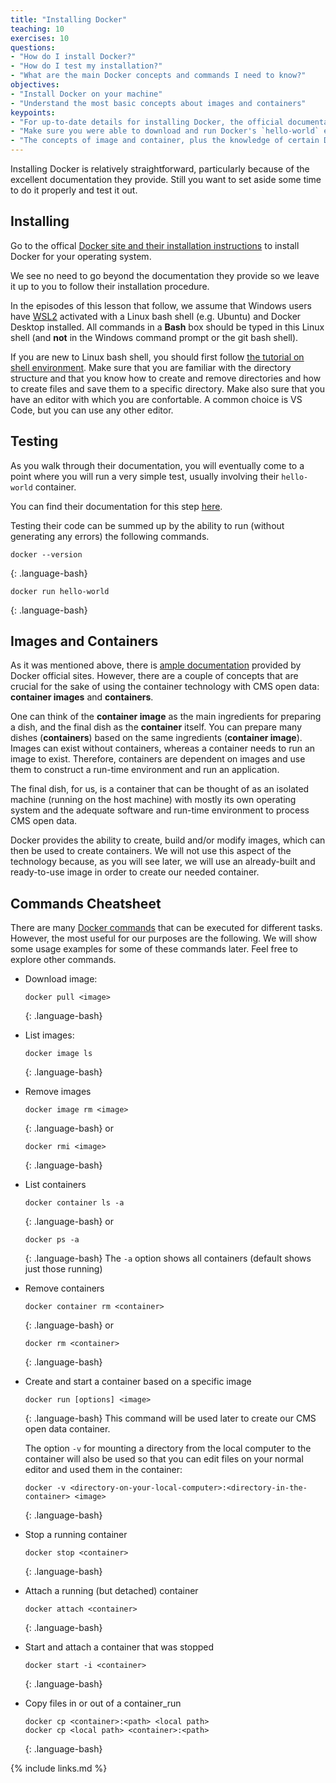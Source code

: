 ```yaml
---
title: "Installing Docker"
teaching: 10
exercises: 10
questions:
- "How do I install Docker?"
- "How do I test my installation?"
- "What are the main Docker concepts and commands I need to know?"
objectives:
- "Install Docker on your machine"
- "Understand the most basic concepts about images and containers"
keypoints:
- "For up-to-date details for installing Docker, the official documentation is the best bet."
- "Make sure you were able to download and run Docker's `hello-world` example."
- "The concepts of image and container, plus the knowledge of certain Dockers commands, is all that is needed to start using CMS open data"
---
```


Installing Docker is relatively straightforward, particularly because of the excellent
documentation they provide. Still you want to set aside some time to do it properly and
test it out.

## Installing

Go to the offical [Docker site and their installation instructions](https://docs.docker.com/get-docker/)
to install Docker for your operating system.

We see no need to go beyond the documentation they provide so we leave it up to you to follow
their installation procedure.

In the episodes of this lesson that follow, we assume that Windows users have [WSL2](https://docs.microsoft.com/en-us/windows/wsl/install-win10) activated with a Linux bash shell (e.g. Ubuntu) and Docker Desktop installed. All commands in a **Bash** box should be typed in this Linux shell (and **not** in the Windows command prompt or the git bash shell).

If you are new to Linux bash shell, you should first follow [the tutorial on shell environment](https://swcarpentry.github.io/shell-novice/). Make sure that you are familiar with the directory structure and that you know how to create and remove directories and how to create files and save them to a specific directory. Make also sure that you have an editor with which you are confortable. A common choice is VS Code, but you can use any other editor.

## Testing

As you walk through their documentation, you will eventually come to a point where you will
run a very simple test, usually involving their `hello-world` container.

You can find their documentation for this step [here](https://docs.docker.com/get-started/).

Testing their code can be summed up by the ability to run (without generating any errors) the following
commands.

~~~
docker --version
~~~
{: .language-bash}

~~~
docker run hello-world
~~~
{: .language-bash}

## Images and Containers

As it was mentioned above, there is [ample documentation](https://docs.docker.com/) provided by Docker official sites.  However, there are a couple of concepts that are crucial for the sake of using the container technology with CMS open data: **container images** and **containers**.

One can think of the **container image** as the main ingredients for preparing a dish, and the final dish as the **container** itself.  You can prepare many dishes (**containers**) based on the same ingredients (**container image**). Images can exist without containers, whereas a container needs to run an image to exist. Therefore, containers are dependent on images and use them to construct a run-time environment and run an application.

The final dish, for us, is a container that can be thought of as an isolated machine (running on the host machine) with mostly its own operating system and the adequate software and run-time environment to process CMS open data.

Docker provides the ability to create, build and/or modify images, which can then be used to create containers.  We will not use this aspect of the technology because, as you will see later, we will use an already-built and ready-to-use image in order to create our needed container.

## Commands Cheatsheet

There are many [Docker commands](https://docs.docker.com/engine/reference/commandline/docker/) that can be executed for different tasks.  However, the most useful for our purposes are the following.  We will show some usage examples for some of these commands later.  Feel free to explore other commands.

* Download image:
  ~~~
  docker pull <image>
  ~~~
  {: .language-bash}

* List images:
  ~~~
  docker image ls
  ~~~
  {: .language-bash}

* Remove images
  ~~~
  docker image rm <image>
  ~~~
  {: .language-bash}
  or
  ~~~
  docker rmi <image>
  ~~~
  {: .language-bash}

* List containers
  ~~~
  docker container ls -a
  ~~~
  {: .language-bash}
  or
  ~~~
  docker ps -a
  ~~~
  {: .language-bash}
  The `-a` option shows all containers (default shows just those running)


* Remove containers
  ~~~
  docker container rm <container>
  ~~~
  {: .language-bash}
or
  ~~~
  docker rm <container>
  ~~~
  {: .language-bash}

* Create and start a container based on a specific image
  ~~~
  docker run [options] <image>
  ~~~
  {: .language-bash}
  This command will be used later to create our CMS open data container.
  
  The option `-v` for mounting a directory from the local computer to the container will also be used so that you can edit files on your normal editor and used them in the container:
  ~~~
  docker -v <directory-on-your-local-computer>:<directory-in-the-container> <image>
  ~~~
  {: .language-bash}

* Stop a running container
  ~~~
  docker stop <container>
  ~~~
  {: .language-bash}

* Attach a running (but detached) container
  ~~~
  docker attach <container>
  ~~~
  {: .language-bash}

* Start and attach a container that was stopped
  ~~~
  docker start -i <container>
  ~~~
  {: .language-bash}

* Copy files in or out of a container_run
  ~~~
  docker cp <container>:<path> <local path>
  docker cp <local path> <container>:<path>
  ~~~
  {: .language-bash}

{% include links.md %}
